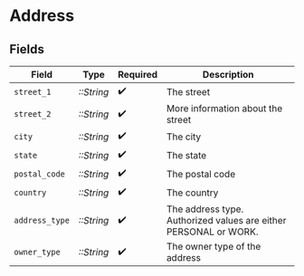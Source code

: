 # Address


## Fields

| Field                                                            | Type                                                             | Required                                                         | Description                                                      |
| ---------------------------------------------------------------- | ---------------------------------------------------------------- | ---------------------------------------------------------------- | ---------------------------------------------------------------- |
| `street_1`                                                       | *::String*                                                       | :heavy_check_mark:                                               | The street                                                       |
| `street_2`                                                       | *::String*                                                       | :heavy_check_mark:                                               | More information about the street                                |
| `city`                                                           | *::String*                                                       | :heavy_check_mark:                                               | The city                                                         |
| `state`                                                          | *::String*                                                       | :heavy_check_mark:                                               | The state                                                        |
| `postal_code`                                                    | *::String*                                                       | :heavy_check_mark:                                               | The postal code                                                  |
| `country`                                                        | *::String*                                                       | :heavy_check_mark:                                               | The country                                                      |
| `address_type`                                                   | *::String*                                                       | :heavy_check_mark:                                               | The address type. Authorized values are either PERSONAL or WORK. |
| `owner_type`                                                     | *::String*                                                       | :heavy_check_mark:                                               | The owner type of the address                                    |
